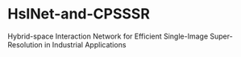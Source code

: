 # HsINet-and-CPSSSR
Hybrid-space Interaction Network for Efficient Single-Image Super-Resolution in Industrial Applications
